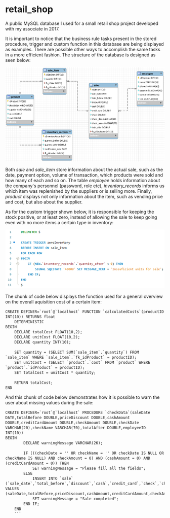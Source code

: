 # retail_shop
A public MySQL database I used for a small retail shop project developed with my associate in 2017.

It is important to notice that the business rule tasks present in the stored procedure, trigger and custom function in this database are being displayed as examples. There are possible other ways to accomplish the same tasks in a more efficient fashion. The structure of the database is designed as seen below:

![retail shop panorama](https://raw.githubusercontent.com/dallasferraz/retail_shop/master/mysqlmodel.png)

Both *sale* and *sale_item* store information about the actual sale, such as the date, payment option, volume of transaction, which products were sold and how many of each and so on. The table *employee* holds information about the company's personnel (password, role etc), *inventory_records* informs us which item was replenished by the suppliers or is selling more. Finally, *product* displays not only information about the item, such as vending price and cost, but also about the supplier.

As for the custom trigger shown below, it is responsible for keeping the stock positive, or at least zero, instead of allowing the sale to keep going even with no more items a certain type in inventory:

![trigger code](https://raw.githubusercontent.com/dallasferraz/retail_shop/master/zeroinventorytrigger.png)

The chunk of code below displays the function used for a general overview on the overall aquisition cost of a certain item:

```mysql
CREATE DEFINER=`root`@`localhost` FUNCTION `calculatedCosts`(productID INT(10)) RETURNS float
    DETERMINISTIC
BEGIN
	DECLARE totalCost FLOAT(10,2);
    DECLARE unitCost FLOAT(10,2);
    DECLARE quantity INT(10);
    
    SET quantity = (SELECT SUM(`sale_item`.`quantity`) FROM `sale_item` WHERE `sale_item`.`fk_idProduct` = productID);
    SET unitCost = (SELECT `product`.`cost` FROM `product` WHERE `product`.`idProduct` = productID);
    SET totalCost = unitCost * quantity;
    
    RETURN totalCost;
END
```

And this chunk of code below demonstrates how it is possible to warn the user about missing values during the sale:

```mysql
CREATE DEFINER=`root`@`localhost` PROCEDURE `checkData`(saleDate DATE,totalBefore DOUBLE,priceDiscount DOUBLE,cashAmount DOUBLE,creditCardAmount DOUBLE,checkAmount DOUBLE,checkDate VARCHAR(20),checkName VARCHAR(70),totalAfter DOUBLE,employeeID INT(10))
BEGIN
        DECLARE warningMessage VARCHAR(26);
		
		IF (((checkDate = '' OR checkName = '' OR checkDate IS NULL OR checkName IS NULL) AND checkAmount = 0) AND (cashAmount = 0) AND (creditCardAmount = 0)) THEN
			SET warningMessage = "Please fill all the fields";
		ELSE
			INSERT INTO `sale` (`sale_date`,`total_before`,`discount`,`cash`,`credit_card`,`check`,`check_date`,`check_name`,`total_after`,`fk_idEmployee`) VALUES (saleDate,totalBefore,priceDiscount,cashAmount,creditCardAmount,checkAmount,checkDate,checkName,totalAfter,employeeID);
			SET warningMessage = "Sale completed";
		END IF;
    END
	```